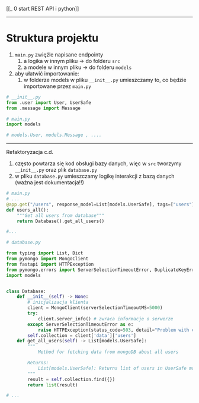 [[_ 0 start REST API i python]]



-------

# Struktura projektu
1. `main.py` zwięźle napisane endpointy 
	1. a logika w innym pliku -> do folderu `src`
	2. a modele w innym pliku -> do folderu `models`
2. aby ułatwić importowanie:
	1. w folderze models w pliku `__init__.py` umieszczamy to, co będzie importowane przez `main.py` 
```python
# __init__.py
from .user import User, UserSafe
from .message import Message
```

```python
# main.py
import models

# models.User, models.Message , ....
```

----
Refaktoryzacja c.d.
1. często powtarza się kod obsługi bazy danych, więc w `src` tworzymy `__init__.py` oraz plik `database.py`
2. w pliku `database.py` umieszczamy logikę interakcji z bazą danych (ważna jest dokumentacja!!)
```python
# main.py
# ...
@app.get("/users", response_model=List[models.UserSafe], tags=["users"])
def users_all():
    """Get all users from database"""
    return Database().get_all_users()

#...
```

```python
# database.py

from typing import List, Dict
from pymongo import MongoClient   
from fastapi import HTTPException
from pymongo.errors import ServerSelectionTimeoutError, DuplicateKeyError
import models


class Database:
    def __init__(self) -> None:
        # inicjalizacja klienta
        client = MongoClient(serverSelectionTimeoutMS=5000)
        try:
            client.server_info() # zwraca informacje o serwerze
        except ServerSelectionTimeoutError as e:
            raise HTTPException(status_code=503, detail="Problem with connection to database")
        self.collection = client['data']['users']
    def get_all_users(self) -> List[models.UserSafe]:
        """
            Method for fetching data from mongoDB about all users

        Returns:
            List[models.UserSafe]: Returns list of users in UserSafe model format.
        """
        result = self.collection.find({})
        return list(result)   

# ...

```













